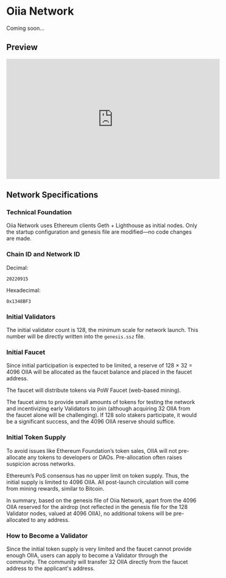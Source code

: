 # Oiia Network

Coming soon...

## Preview

<iframe width="560" height="315" src="https://www.youtube.com/embed/IxX_QHay02M?si=zRb6G7BtKh-epyeV" title="YouTube video player" frameborder="0" allow="accelerometer; autoplay; clipboard-write; encrypted-media; gyroscope; picture-in-picture; web-share" referrerpolicy="strict-origin-when-cross-origin" allowfullscreen></iframe>
<br>

## Network Specifications

### Technical Foundation

Oiia Network uses Ethereum clients Geth + Lighthouse as initial nodes. Only the startup configuration and genesis file are modified—no code changes are made.

### Chain ID and Network ID

Decimal:
```
20220915
```

Hexadecimal:
```
0x1348BF3
```

### Initial Validators

The initial validator count is 128, the minimum scale for network launch. This number will be directly written into the `genesis.ssz` file.

### Initial Faucet

Since initial participation is expected to be limited, a reserve of 128 × 32 = 4096 OIIA will be allocated as the faucet balance and placed in the faucet address.

The faucet will distribute tokens via PoW Faucet (web-based mining). 

The faucet aims to provide small amounts of tokens for testing the network and incentivizing early Validators to join (although acquiring 32 OIIA from the faucet alone will be challenging). If 128 solo stakers participate, it would be a significant success, and the 4096 OIIA reserve should suffice.

### Initial Token Supply

To avoid issues like Ethereum Foundation’s token sales, OIIA will not pre-allocate any tokens to developers or DAOs. Pre-allocation often raises suspicion across networks.

Ethereum’s PoS consensus has no upper limit on token supply. Thus, the initial supply is limited to 4096 OIIA. All post-launch circulation will come from mining rewards, similar to Bitcoin.

In summary, based on the genesis file of Oiia Network, apart from the 4096 OIIA reserved for the airdrop (not reflected in the genesis file for the 128 Validator nodes, valued at 4096 OIIA), no additional tokens will be pre-allocated to any address.

### How to Become a Validator

Since the initial token supply is very limited and the faucet cannot provide enough OIIA, users can apply to become a Validator through the community. The community will transfer 32 OIIA directly from the faucet address to the applicant's address.

